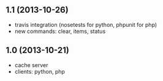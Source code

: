 ## 1.1 (2013-10-26)

- travis integration (nosetests for python, phpunit for php)
- new commands: clear, items, status

## 1.0 (2013-10-21)

- cache server
- clients: python, php
